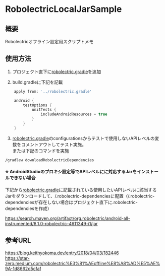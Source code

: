 # RobolectricLocalJarSample

## 概要
Robolectricオフライン設定用スクリプトメモ

## 使用方法 
1.  プロジェクト直下に[robolectric.gradle](https://github.com/hayashitoshiki/RobolectricLocalJarSample/blob/master/robolectric.gradle)を追加

2.  build.gradleに下記を記載
```gradle:build.gradle  
    apply from: '../robolectric.gradle'

    android {
        testOptions {
            unitTests {
                includeAndroidResources = true
            }
        }
    }
```  
3.  [robolectric.gradle](https://github.com/hayashitoshiki/RobolectricLocalJarSample/blob/master/robolectric.gradle)のconfigurationsからテストで使用しないAPIレベルの変数をコメントアウトしてテスト実施。  
または下記のコマンドを実施
```
/gradlew downloadRobolectricDependencies 
```  

#### ※ AndroidStudioのプロキシ設定等でAPIレベルにに対応するJarをインストールできない場合  
下記から[robolectric.gradle](https://github.com/hayashitoshiki/RobolectricLocalJarSample/blob/master/robolectric.gradle)に記載されている使用したいAPIレベルに該当するJarをダウンロードして、/.robolectric-dependenciesに配置（/.robolectric-dependenciesが存在しない場合はプロジェクト直下に.robolectric-dependenciesを作成）

https://search.maven.org/artifact/org.robolectric/android-all-instrumented/8.1.0-robolectric-4611349-i1/jar

## 参考URL
https://blog.keithyokoma.dev/entry/2018/04/03/182446  
https://star-zero.medium.com/robolectric%E3%81%AEoffline%E8%A8%AD%E5%AE%9A-1d8662d5cfaf
